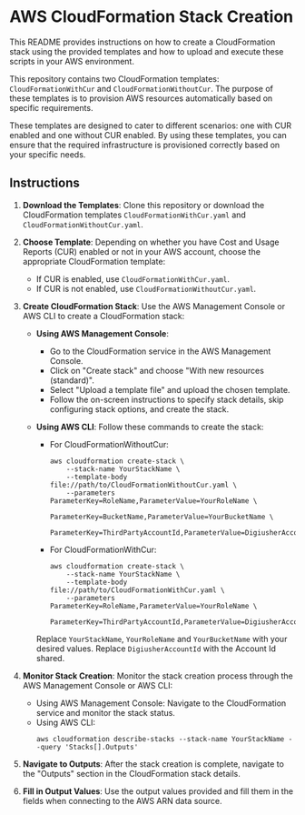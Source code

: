 # AWS CloudFormation Stack Creation

This README provides instructions on how to create a CloudFormation stack using the provided templates and how to upload and execute these scripts in your AWS environment.

This repository contains two CloudFormation templates: `CloudFormationWithCur` and `CloudFormationWithoutCur`. The purpose of these templates is to provision AWS resources automatically based on specific requirements.

These templates are designed to cater to different scenarios: one with CUR enabled and one without CUR enabled. By using these templates, you can ensure that the required infrastructure is provisioned correctly based on your specific needs.

## Instructions

1. **Download the Templates**:
   Clone this repository or download the CloudFormation templates `CloudFormationWithCur.yaml` and `CloudFormationWithoutCur.yaml`.

2. **Choose Template**:
   Depending on whether you have Cost and Usage Reports (CUR) enabled or not in your AWS account, choose the appropriate CloudFormation template:
   - If CUR is enabled, use `CloudFormationWithCur.yaml`.
   - If CUR is not enabled, use `CloudFormationWithoutCur.yaml`.

3. **Create CloudFormation Stack**:
   Use the AWS Management Console or AWS CLI to create a CloudFormation stack:

   - **Using AWS Management Console**:
     - Go to the CloudFormation service in the AWS Management Console.
     - Click on "Create stack" and choose "With new resources (standard)".
     - Select "Upload a template file" and upload the chosen template.
     - Follow the on-screen instructions to specify stack details, skip configuring stack options, and create the stack.

   - **Using AWS CLI**:
     Follow these commands to create the stack:
     - For CloudFormationWithoutCur:
       ```
       aws cloudformation create-stack \
           --stack-name YourStackName \
           --template-body file://path/to/CloudFormationWithoutCur.yaml \
           --parameters ParameterKey=RoleName,ParameterValue=YourRoleName \
                        ParameterKey=BucketName,ParameterValue=YourBucketName \
                        ParameterKey=ThirdPartyAccountId,ParameterValue=DigiusherAccountId
       ```

     - For CloudFormationWithCur:
       ```
       aws cloudformation create-stack \
           --stack-name YourStackName \
           --template-body file://path/to/CloudFormationWithCur.yaml \
           --parameters ParameterKey=RoleName,ParameterValue=YourRoleName \
                        ParameterKey=ThirdPartyAccountId,ParameterValue=DigiusherAccountId
       ```

     Replace `YourStackName`, `YourRoleName` and  `YourBucketName` with your desired values. 
     Replace `DigiusherAccountId` with the Account Id shared. 

4. **Monitor Stack Creation**:
   Monitor the stack creation process through the AWS Management Console or AWS CLI:
   - Using AWS Management Console:
     Navigate to the CloudFormation service and monitor the stack status.
   - Using AWS CLI:
     ```
     aws cloudformation describe-stacks --stack-name YourStackName --query 'Stacks[].Outputs'
     ```

5. **Navigate to Outputs**:
   After the stack creation is complete, navigate to the "Outputs" section in the CloudFormation stack details.

6. **Fill in Output Values**:
   Use the output values provided and fill them in the fields when connecting to the AWS ARN data source.

